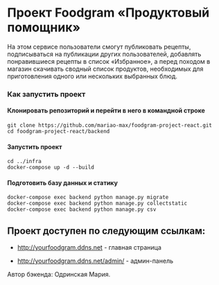 # Проект Foodgram «Продуктовый помощник»


На этом сервисе пользователи смогут публиковать рецепты, подписываться на публикации других пользователей, добавлять понравившиеся рецепты в список «Избранное», а перед походом в магазин скачивать сводный список продуктов, необходимых для приготовления одного или нескольких выбранных блюд.



### Как запустить проект

#### Клонировать репозиторий и перейти в него в командной строке

```shell
git clone https://github.com/mariao-max/foodgram-project-react.git
cd foodgram-project-react/backend
```


#### Запустить проект

```shell
cd ../infra
docker-compose up -d --build
```

#### Подготовить базу данных и статику 

```shell
docker-compose exec backend python manage.py migrate
docker-compose exec backend python manage.py collectstatic
docker-compose exec backend python manage.py csv
```

## Проект доступен по следующим ссылкам:

* http://yourfoodgram.ddns.net - главная страница


* http://yourfoodgram.ddns.net/admin/ - админ-панель

Автор бэкенда: Одринская Мария.